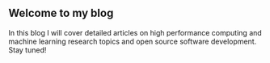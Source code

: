 ## Welcome to my blog

In this blog I will cover detailed articles on high performance computing and machine learning research topics and open source software development. Stay tuned!

